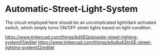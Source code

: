 # Automatic-Street-Light-System
The circuit employed here should be an uncomplicated light/dark activated switch, which simply turns ON/OFF street lights based on light condition.


https://www.tinkercad.com/things/bdXEQxbnwdw-street-lighting-system01/editel
https://www.tinkercad.com/things/e4uAuA3tnGE-street-lighting-system02/editel
